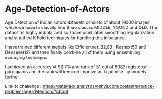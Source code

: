 # Age-Detection-of-Actors

Age Detection of Indian actors datasets consists of about 19000 images which we have to classify into three classes
MIDDLE, YOUNG and OLD. 
The dataset is highly imbalanced so I have used label smoothing regularization and stratified K-Fold techniques for handling this imbalance.

I have trained different models like Efficientnet_B2,B3 , Resnext50 and Densenet121 and then finally combine all of them using ensembling averaging technique.

I achieved an accuracy of 92.7% and rank of 31 out of 8082 registered particpants and the rank will keep on improve as I optimise my models further.

Link to challenge : https://datahack.analyticsvidhya.com/contest/practice-problem-age-detection/#About
